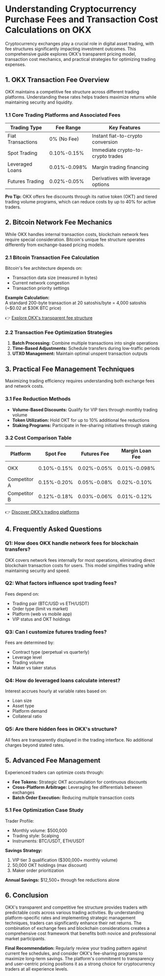 # Understanding Cryptocurrency Purchase Fees and Transaction Cost Calculations on OKX

Cryptocurrency exchanges play a crucial role in digital asset trading, with fee structures significantly impacting investment outcomes. This comprehensive guide explores OKX's transparent pricing model, transaction cost mechanics, and practical strategies for optimizing trading expenses.

## 1. OKX Transaction Fee Overview

OKX maintains a competitive fee structure across different trading platforms. Understanding these rates helps traders maximize returns while maintaining security and liquidity.

### 1.1 Core Trading Platforms and Associated Fees

| Trading Type       | Fee Range       | Key Features                          |
|--------------------|------------------|---------------------------------------|
| Fiat Transactions  | 0% (No Fee)      | Instant fiat-to-crypto conversion     |
| Spot Trading       | 0.10%-0.15%      | Immediate crypto-to-crypto trades     |
| Leveraged Loans    | 0.01%-0.098%     | Margin trading financing              |
| Futures Trading    | 0.02%-0.05%      | Derivatives with leverage options     |

**Pro Tip:** OKX offers fee discounts through its native token (OKT) and tiered trading volume programs, which can reduce costs by up to 40% for active traders.

## 2. Bitcoin Network Fee Mechanics

While OKX handles internal transaction costs, blockchain network fees require special consideration. Bitcoin's unique fee structure operates differently from exchange-based pricing models.

### 2.1 Bitcoin Transaction Fee Calculation

Bitcoin's fee architecture depends on:
- Transaction data size (measured in bytes)
- Current network congestion
- Transaction priority settings

**Example Calculation:**  
A standard 200-byte transaction at 20 satoshis/byte = 4,000 satoshis (~$0.02 at $30K BTC price)

👉 [Explore OKX's transparent fee structure](https://bit.ly/okx-bonus)

### 2.2 Transaction Fee Optimization Strategies

1. **Batch Processing:** Combine multiple transactions into single operations
2. **Time-Based Adjustments:** Schedule transfers during low-traffic periods
3. **UTXO Management:** Maintain optimal unspent transaction outputs

## 3. Practical Fee Management Techniques

Maximizing trading efficiency requires understanding both exchange fees and network costs.

### 3.1 Fee Reduction Methods

- **Volume-Based Discounts:** Qualify for VIP tiers through monthly trading volume
- **Token Utilization:** Hold OKT for up to 10% additional fee reductions
- **Staking Programs:** Participate in fee-sharing initiatives through staking

### 3.2 Cost Comparison Table

| Platform          | Spot Fee | Futures Fee | Margin Loan Fee | Network Fee Impact |
|-------------------|----------|-------------|------------------|--------------------|
| OKX               | 0.10%-0.15% | 0.02%-0.05% | 0.01%-0.098%     | N/A (Internalized) |
| Competitor A      | 0.15%-0.20% | 0.05%-0.08% | 0.02%-0.10%      | External Charges  |
| Competitor B      | 0.12%-0.18% | 0.03%-0.06% | 0.01%-0.12%      | Hybrid Model      |

👉 [Discover OKX's trading platforms](https://bit.ly/okx-bonus)

## 4. Frequently Asked Questions

### Q1: How does OKX handle network fees for blockchain transfers?
OKX covers network fees internally for most operations, eliminating direct blockchain transaction costs for users. This model simplifies trading while maintaining security and speed.

### Q2: What factors influence spot trading fees?
Fees depend on:
- Trading pair (BTC/USD vs ETH/USDT)
- Order type (limit vs market)
- Platform (web vs mobile app)
- VIP status and OKT holdings

### Q3: Can I customize futures trading fees?
Fees are determined by:
- Contract type (perpetual vs quarterly)
- Leverage level
- Trading volume
- Maker vs taker status

### Q4: How do leveraged loans calculate interest?
Interest accrues hourly at variable rates based on:
- Loan size
- Asset type
- Platform demand
- Collateral ratio

### Q5: Are there hidden fees in OKX's structure?
All fees are transparently displayed in the trading interface. No additional charges beyond stated rates.

## 5. Advanced Fee Management

Experienced traders can optimize costs through:
- **Fee Tokens:** Strategic OKT accumulation for continuous discounts
- **Cross-Platform Arbitrage:** Leveraging fee differentials between exchanges
- **Batch Order Execution:** Reducing multiple transaction costs

### 5.1 Fee Optimization Case Study

Trader Profile:  
- Monthly volume: $500,000  
- Trading style: Scalping  
- Instruments: BTC/USDT, ETH/USDT  

**Savings Strategy:**
1. VIP tier 3 qualification ($300,000+ monthly volume)
2. 50,000 OKT holdings (max discount)
3. Maker order prioritization

**Annual Savings:** $12,500+ through fee reductions alone

## 6. Conclusion

OKX's transparent and competitive fee structure provides traders with predictable costs across various trading activities. By understanding platform-specific rates and implementing strategic management techniques, traders can significantly enhance their net returns. The combination of exchange fees and blockchain considerations creates a comprehensive cost framework that benefits both novice and professional market participants.

**Final Recommendation:** Regularly review your trading pattern against current fee schedules, and consider OKX's fee-sharing programs to maximize long-term savings. The platform's commitment to transparency and user-centric pricing positions it as a strong choice for cryptocurrency traders at all experience levels.